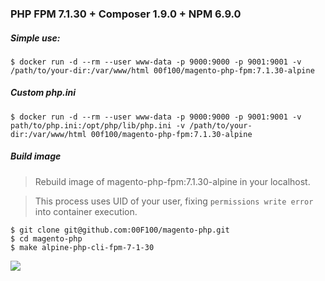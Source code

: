 ### PHP FPM 7.1.30 + Composer 1.9.0 + NPM 6.9.0

##### Simple use:
```
$ docker run -d --rm --user www-data -p 9000:9000 -p 9001:9001 -v /path/to/your-dir:/var/www/html 00f100/magento-php-fpm:7.1.30-alpine
```

##### Custom php.ini
```
$ docker run -d --rm --user www-data -p 9000:9000 -p 9001:9001 -v path/to/php.ini:/opt/php/lib/php.ini -v /path/to/your-dir:/var/www/html 00f100/magento-php-fpm:7.1.30-alpine
```

##### Build image

> Rebuild image of magento-php-fpm:7.1.30-alpine in your localhost.

> This process uses UID of your user, fixing `permissions write error` into container execution.

```
$ git clone git@github.com:00F100/magento-php.git
$ cd magento-php
$ make alpine-php-cli-fpm-7-1-30
```

![](console.png)